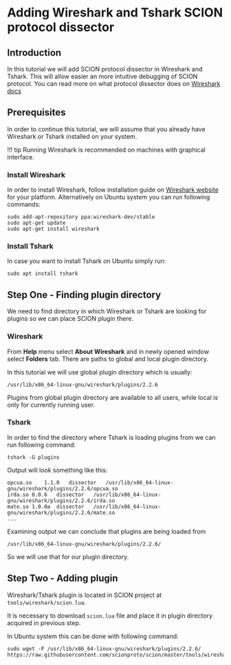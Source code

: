 # Adding Wireshark and Tshark SCION protocol dissector

## Introduction

In this tutorial we will add SCION protocol dissector in Wireshark and Tshark. This will allow easier an more intuitive debugging
of SCION protocol. You can read more on what protocol dissector does on [Wireshark docs](https://www.wireshark.org/docs/wsdg_html_chunked/ChapterDissection.html#ChDissectWorks)

## Prerequisites

In order to continue this tutorial, we will assume that you already have Wireshark or Tshark installed on your system.

!!! tip
    Running Wireshark is recommended on machines with graphical interface. 

### Install Wireshark

In order to install Wireshark, follow installation guide on [Wireshark website](https://www.wireshark.org/) for your platform. 
Alternatively on Ubuntu system you can run following commands:

```shell
sudo add-apt-repository ppa:wireshark-dev/stable
sudo apt-get update
sudo apt-get install wireshark
```

### Install Tshark

In case you want to install Tshark on Ubuntu simply run:

```shell
sudo apt install tshark
```

## Step One - Finding plugin directory

We need to find directory in which Wireshark or Tshark are looking for plugins so we can place SCION plugin there.

### Wireshark

From **Help** menu select **About Wireshark** and in newly opened window select **Folders** tab. 
There are paths to global and local plugin directory.

In this tutorial we will use global plugin directory which is usually:

```
/usr/lib/x86_64-linux-gnu/wireshark/plugins/2.2.6
```

Plugins from global plugin directory are available to all users, while local is only for currently running user.

### Tshark

In order to find the directory where Tshark is loading plugins from we can run following command:

```
tshark -G plugins
```

Output will look something like this:

```
opcua.so    1.1.0   dissector   /usr/lib/x86_64-linux-gnu/wireshark/plugins/2.2.6/opcua.so
irda.so 0.0.6   dissector   /usr/lib/x86_64-linux-gnu/wireshark/plugins/2.2.6/irda.so
mate.so 1.0.0a  dissector   /usr/lib/x86_64-linux-gnu/wireshark/plugins/2.2.6/mate.so
...
```

Examining output we can conclude that plugins are being loaded from 

```
/usr/lib/x86_64-linux-gnu/wireshark/plugins/2.2.6/
```

So we will use that for our plugin directory.

## Step Two - Adding plugin

Wireshark/Tshark plugin is located in SCION project at `tools/wireshark/scion.lua`.

It is necessary to download `scion.lua` file and place it in plugin directory acquired in previous step.

In Ubuntu system this can be done with following command:

```
sudo wget -P /usr/lib/x86_64-linux-gnu/wireshark/plugins/2.2.6/ https://raw.githubusercontent.com/scionproto/scion/master/tools/wireshark/scion.lua
```

